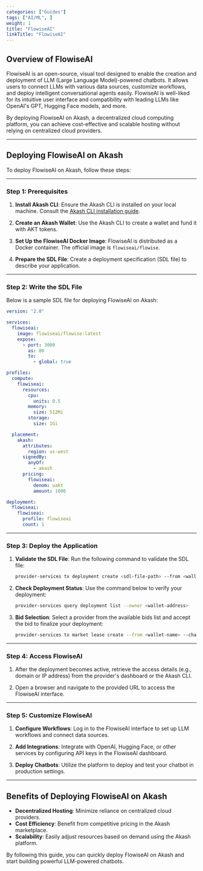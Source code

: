 ```yaml
---
categories: ["Guides"]
tags: ["AI/ML", ]
weight: 1
title: "FlowiseAI"
linkTitle: "FlowiseAI"
---
```


## Overview of FlowiseAI

FlowiseAI is an open-source, visual tool designed to enable the creation and deployment of LLM (Large Language Model)-powered chatbots. It allows users to connect LLMs with various data sources, customize workflows, and deploy intelligent conversational agents easily. FlowiseAI is well-liked for its intuitive user interface and compatibility with leading LLMs like OpenAI's GPT, Hugging Face models, and more.

By deploying FlowiseAI on Akash, a decentralized cloud computing platform, you can achieve cost-effective and scalable hosting without relying on centralized cloud providers.

---

## **Deploying FlowiseAI on Akash**

To deploy FlowiseAI on Akash, follow these steps:

---

### **Step 1: Prerequisites**

1. **Install Akash CLI**: Ensure the Akash CLI is installed on your local machine. Consult the [Akash CLI installation guide](docs/getting-started/quickstart-guides/akash-cli/).

2. **Create an Akash Wallet**: Use the Akash CLI to create a wallet and fund it with AKT tokens.

3. **Set Up the FlowiseAI Docker Image**: FlowiseAI is distributed as a Docker container. The official image is `flowiseai/flowise`.

4. **Prepare the SDL File**: Create a deployment specification (SDL file) to describe your application.

---

### **Step 2: Write the SDL File**

Below is a sample SDL file for deploying FlowiseAI on Akash:

```yaml
version: "2.0"

services:
  flowiseai:
    image: flowiseai/flowise:latest
    expose:
      - port: 3000
        as: 80
        to:
          - global: true

profiles:
  compute:
    flowiseai:
      resources:
        cpu:
          units: 0.5
        memory:
          size: 512Mi
        storage:
          size: 1Gi

  placement:
    akash:
      attributes:
        region: us-west
      signedBy:
        anyOf:
          - akash
      pricing:
        flowiseai:
          denom: uakt
          amount: 1000

deployment:
  flowiseai:
    flowiseai:
      profile: flowiseai
      count: 1
```

---

### **Step 3: Deploy the Application**

1. **Validate the SDL File**:
   Run the following command to validate the SDL file:
   ```bash
   provider-services tx deployment create <sdl-file-path> --from <wallet-name> --chain-id <chain-id>
   ```

2. **Check Deployment Status**:
   Use the command below to verify your deployment:
   ```bash
   provider-services query deployment list --owner <wallet-address>
   ```

3. **Bid Selection**:
   Select a provider from the available bids list and accept the bid to finalize your deployment:
   ```bash
   provider-services tx market lease create --from <wallet-name> --chain-id <chain-id> --bid-id <bid-id>
   ```

---

### **Step 4: Access FlowiseAI**

1. After the deployment becomes active, retrieve the access details (e.g., domain or IP address) from the provider's dashboard or the Akash CLI.

2. Open a browser and navigate to the provided URL to access the FlowiseAI interface.

---

### **Step 5: Customize FlowiseAI**

1. **Configure Workflows**:
   Log in to the FlowiseAI interface to set up LLM workflows and connect data sources.

2. **Add Integrations**:
   Integrate with OpenAI, Hugging Face, or other services by configuring API keys in the FlowiseAI dashboard.

3. **Deploy Chatbots**:
   Utilize the platform to deploy and test your chatbot in production settings.

---

## Benefits of Deploying FlowiseAI on Akash

- **Decentralized Hosting**: Minimize reliance on centralized cloud providers.
- **Cost Efficiency**: Benefit from competitive pricing in the Akash marketplace.
- **Scalability**: Easily adjust resources based on demand using the Akash platform.

By following this guide, you can quickly deploy FlowiseAI on Akash and start building powerful LLM-powered chatbots.